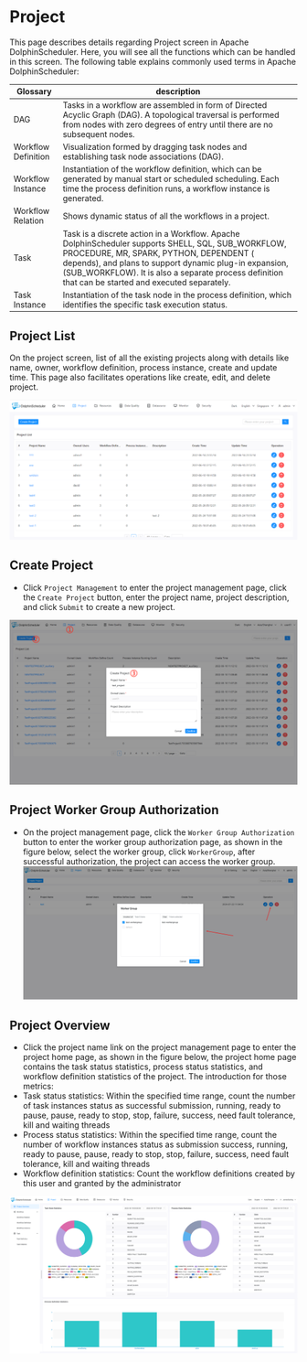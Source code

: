 # Project

This page describes details regarding Project screen in Apache DolphinScheduler. Here, you will see all the functions which can be handled in this screen. The following table explains commonly used terms in Apache DolphinScheduler:

|      Glossary       |                                                                                                                                                  description                                                                                                                                                  |
|---------------------|---------------------------------------------------------------------------------------------------------------------------------------------------------------------------------------------------------------------------------------------------------------------------------------------------------------|
| DAG                 | Tasks in a workflow are assembled in form of Directed Acyclic Graph (DAG). A topological traversal is performed from nodes with zero degrees of entry until there are no subsequent nodes.                                                                                                                    |
| Workflow Definition | Visualization formed by dragging task nodes and establishing task node associations (DAG).                                                                                                                                                                                                                    |
| Workflow Instance   | Instantiation of the workflow definition, which can be generated by manual start or scheduled scheduling. Each time the process definition runs, a workflow instance is generated.                                                                                                                            |
| Workflow Relation   | Shows dynamic status of all the workflows in a project.                                                                                                                                                                                                                                                       |
| Task                | Task is a discrete action in a Workflow. Apache DolphinScheduler supports SHELL, SQL, SUB_WORKFLOW, PROCEDURE, MR, SPARK, PYTHON, DEPENDENT ( depends), and plans to support dynamic plug-in expansion, (SUB_WORKFLOW). It is also a separate process definition that can be started and executed separately. |
| Task Instance       | Instantiation of the task node in the process definition, which identifies the specific task execution status.                                                                                                                                                                                                |

## Project List

On the project screen, list of all the existing projects along with details like name, owner, workflow definition, process instance, create and update time. This page also facilitates operations like create, edit, and delete project.

![project-list](../../../../img/new_ui/dev/project/project-list.png)

## Create Project

- Click `Project Management` to enter the project management page, click the `Create Project` button, enter the project name, project description, and click `Submit` to create a new project.

![project-list](../../../../img/new_ui/dev/project/project-create.png)

## Project Worker Group Authorization

- On the project management page, click the `Worker Group Authorization` button to enter the worker group authorization page, as shown in the figure below, select the worker group, click `WorkerGroup`, after successful authorization, the project can access the worker group.
  ![project-worker-group](../../../../img/new_ui/dev/project/project-worker-group-auth.png)

## Project Overview

- Click the project name link on the project management page to enter the project home page, as shown in the figure below, the project home page contains the task status statistics, process status statistics, and workflow definition statistics of the project. The introduction for those metrics:
- Task status statistics: Within the specified time range, count the number of task instances status as successful submission, running, ready to pause, pause, ready to stop, stop, failure, success, need fault tolerance, kill and waiting threads
- Process status statistics: Within the specified time range, count the number of workflow instances status as submission success, running, ready to pause, pause, ready to stop, stop, failure, success, need fault tolerance, kill and waiting threads
- Workflow definition statistics: Count the workflow definitions created by this user and granted by the administrator

![project-overview](../../../../img/new_ui/dev/project/project-overview.png)

